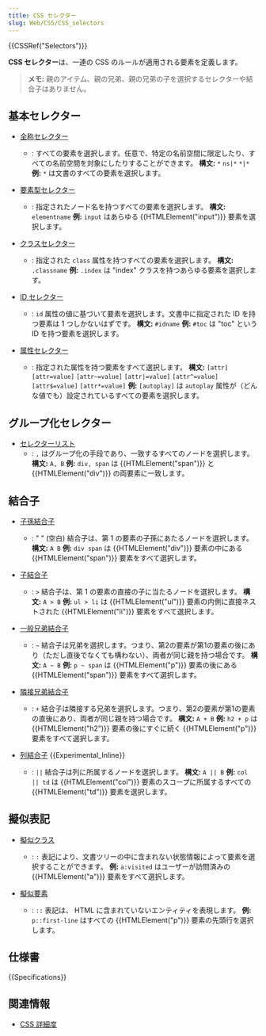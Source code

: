 ```yaml
---
title: CSS セレクター
slug: Web/CSS/CSS_selectors
---
```


{{CSSRef("Selectors")}}

**CSS セレクター**は、一連の CSS のルールが適用される要素を定義します。

> **メモ:** 親のアイテム、親の兄弟、親の兄弟の子を選択するセレクターや結合子はありません。

## 基本セレクター

- [全称セレクター](/ja/docs/Web/CSS/Universal_selectors)
  - : すべての要素を選択します。任意で、特定の名前空間に限定したり、すべての名前空間を対象にしたりすることができます。
    **構文:** `*` `ns|*` `*|*`
    **例:** `*` は文書のすべての要素を選択します。

- [要素型セレクター](/ja/docs/Web/CSS/Type_selectors)
  - : 指定されたノード名を持つすべての要素を選択します。
    **構文:** `elementname`
    **例:** `input` はあらゆる {{HTMLElement("input")}} 要素を選択します。

- [クラスセレクター](/ja/docs/Web/CSS/Class_selectors)
  - : 指定された `class` 属性を持つすべての要素を選択します。
    **構文:** `.classname`
    **例:** `.index` は "index" クラスを持つあらゆる要素を選択します。

- [ID セレクター](/ja/docs/Web/CSS/ID_selectors)
  - : `id` 属性の値に基づいて要素を選択します。文書中に指定された ID を持つ要素は 1 つしかないはずです。
    **構文:** `#idname`
    **例:** `#toc` は "toc" という ID を持つ要素を選択します。

- [属性セレクター](/ja/docs/Web/CSS/Attribute_selectors)
  - : 指定された属性を持つ要素をすべて選択します。
    **構文:** `[attr]` `[attr=value]` `[attr~=value]` `[attr|=value]` `[attr^=value]` `[attr$=value]` `[attr*=value]`
    **例:** `[autoplay]` は `autoplay` 属性が（どんな値でも）設定されているすべての要素を選択します。

## グループ化セレクター

- [セレクターリスト](/ja/docs/Web/CSS/Selector_list)
  - : `,` はグループ化の手段であり、一致するすべてのノードを選択します。
    **構文:** `A, B`
    **例:** `div, span` は {{HTMLElement("span")}} と {{HTMLElement("div")}} の両要素に一致します。

## 結合子

- [子孫結合子](/ja/docs/Web/CSS/Descendant_combinator)
  - : " " (空白) 結合子は、第 1 の要素の子孫にあたるノードを選択します。
    **構文:** `A B`
    **例:** `div span` は {{HTMLElement("div")}} 要素の中にある {{HTMLElement("span")}} 要素をすべて選択します。

- [子結合子](/ja/docs/Web/CSS/Child_combinator)
  - : `>` 結合子は、第 1 の要素の直接の子に当たるノードを選択します。
    **構文:** `A > B`
    **例:** `ul > li` は {{HTMLElement("ul")}} 要素の内側に直接ネストされた {{HTMLElement("li")}} 要素をすべて選択します。

- [一般兄弟結合子](/ja/docs/Web/CSS/General_sibling_combinator)
  - : `~` 結合子は兄弟を選択します。つまり、第2の要素が第1の要素の後にあり（ただし直後でなくても構わない）、両者が同じ親を持つ場合です。
    **構文:** `A ~ B`
    **例:** `p ~ span` は {{HTMLElement("p")}} 要素の後にある {{HTMLElement("span")}} 要素をすべて選択します。

- [隣接兄弟結合子](/ja/docs/Web/CSS/Adjacent_sibling_combinator)
  - : `+` 結合子は隣接する兄弟を選択します。つまり、第2の要素が第1の要素の直後にあり、両者が同じ親を持つ場合です。
    **構文:** `A + B`
    **例:** `h2 + p` は {{HTMLElement("h2")}} 要素の後にすぐに続く {{HTMLElement("p")}} 要素をすべて選択します。

- [列結合子](/ja/docs/Web/CSS/Column_combinator) {{Experimental_Inline}}
  - : `||` 結合子は列に所属するノードを選択します。
    **構文:** `A || B`
    **例:** `col || td` は {{HTMLElement("col")}} 要素のスコープに所属するすべての {{HTMLElement("td")}} 要素を選択します。

## 擬似表記

- [擬似クラス](/ja/docs/Web/CSS/Pseudo-classes)
  - : `:` 表記により、文書ツリーの中に含まれない状態情報によって要素を選択することができます。
    **例:** `a:visited` はユーザーが訪問済みの {{HTMLElement("a")}} 要素をすべて選択します。

- [擬似要素](/ja/docs/Web/CSS/Pseudo-elements)
  - : `::` 表記は、 HTML に含まれていないエンティティを表現します。
    **例:** `p::first-line` はすべての {{HTMLElement("p")}} 要素の先頭行を選択します。

## 仕様書

{{Specifications}}

## 関連情報

- [CSS 詳細度](/ja/docs/Web/CSS/Specificity)
